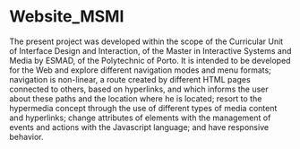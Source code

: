 # Website_MSMI
The present project was developed within the scope of the Curricular Unit of Interface Design and Interaction, of the Master in Interactive Systems and Media by ESMAD, of the Polytechnic of Porto. It is intended to be developed for the Web and explore different navigation modes and menu formats; navigation is non-linear, a route created by different HTML pages connected to others, based on hyperlinks, and which informs the user about these paths and the location where he is located; resort to the hypermedia concept through the use of different types of media content and hyperlinks; change attributes of elements with the management of events and actions with the Javascript language; and have responsive behavior.
